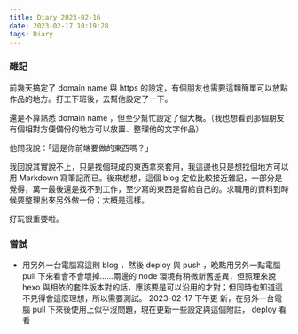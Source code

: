 ```yaml
---
title: Diary 2023-02-16
date: 2023-02-17 10:19:28
tags: Diary
---
```


### 雜記

前幾天搞定了 domain name 與 https 的設定，有個朋友也需要這類簡單可以放點作品的地方。打工下班後，去幫他設定了一下。

還是不算熟悉 domain name ，但至少幫忙設定了個大概。（我也想看到那個朋友有個相對方便備份的地方可以放置、整理他的文字作品）

他問我說：「這是你前端要做的東西嗎？」

我回說其實說不上，只是找個現成的東西拿來套用，我這邊也只是想找個地方可以用 Markdown 寫筆記而已。後來想想，這個 blog 定位比較接近雜記，一部分是覺得，萬一最後還是找不到工作，至少寫的東西是留給自己的。求職用的資料到時候要整理出來另外做一份；大概是這樣。

好玩很重要啦。

### 嘗試

- 用另外一台電腦寫這則 blog ，然後 deploy 與 push ，晚點用另外一點電腦 pull 下來看會不會壞掉……兩邊的 node 環境有稍微新舊差異，但照理來說 hexo 與相依的套件版本對的話，應該要是可以沿用的才對；但同時也知道這不見得會這麼理想，所以需要測試。 2023-02-17 下午更 新，在另外一台電腦 pull 下來後使用上似乎沒問題，現在更新一些設定與這個附註， deploy 看看
